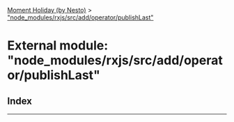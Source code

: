 [Moment Holiday (by Nesto)](../README.md) > ["node_modules/rxjs/src/add/operator/publishLast"](../modules/_node_modules_rxjs_src_add_operator_publishlast_.md)

# External module: "node_modules/rxjs/src/add/operator/publishLast"

## Index

---

